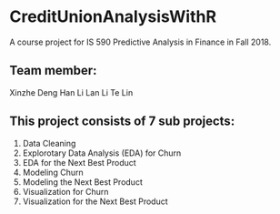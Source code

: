 # CreditUnionAnalysisWithR
A course project for IS 590 Predictive Analysis in Finance in Fall 2018. 

## Team member:
Xinzhe Deng
Han Li
Lan Li
Te Lin

## This project consists of 7 sub projects:
1. Data Cleaning
2. Explorotary Data Analysis (EDA) for Churn
3. EDA for the Next Best Product
4. Modeling Churn
5. Modeling the Next Best Product
6. Visualization for Churn
7. Visualization for the Next Best Product
